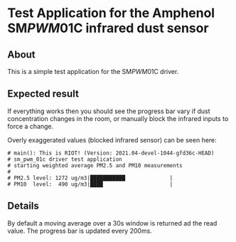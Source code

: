 # Test Application for the Amphenol SM*PWM*01C infrared dust sensor

## About

This is a simple test application for the SM*PWM*01C driver.

## Expected result

If everything works then you should see the progress bar vary if dust
concentration changes in the room, or manually block the infrared inputs
to force a change.

Overly exaggerated values (blocked infrared sensor) can be seen here:

```
# main(): This is RIOT! (Version: 2021.04-devel-1044-gfd36c-HEAD)
# sm_pwm_01c driver test application
# starting weighted average PM2.5 and PM10 measurements
#
# PM2.5 level: 1272 ug/m3|███████████              |
# PM10  level:  490 ug/m3|████                     |
````

## Details

By default a moving average over a 30s window is returned ad the
read value. The progress bar is updated every 200ms.
